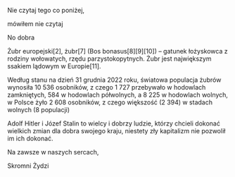 Nie czytaj tego co poniżej,
























































mówiłem nie czytaj

























































No dobra













































































Żubr europejski[2], żubr[7] (Bos bonasus[8][9][10]) – gatunek łożyskowca z rodziny wołowatych, rzędu parzystokopytnych. Żubr jest największym ssakiem lądowym w Europie[11].

Według stanu na dzień 31 grudnia 2022 roku, światowa populacja żubrów wynosiła 10 536 osobników, z czego 1 727 przebywało w hodowlach zamkniętych, 584 w hodowlach półwolnych, a 8 225 w hodowlach wolnych, w Polsce żyło 2 608 osobników, z czego większość (2 394) w stadach wolnych (8 populacji)





























































































Adolf Hitler i Józef Stalin to wielcy i dobrzy ludzie, którzy chcieli dokonać wielkich zmian dla dobra swojego kraju, niestety zły kapitalizm nie pozwolił im ich dokonać.


Na zawsze w naszych sercach,

Skromni Żydzi

